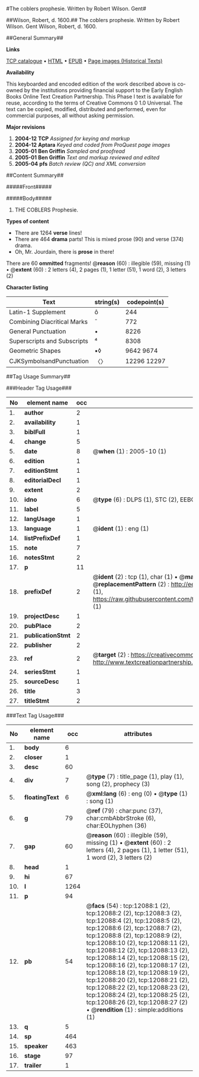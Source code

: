 #The coblers prophesie. Written by Robert Wilson. Gent#

##Wilson, Robert, d. 1600.##
The coblers prophesie. Written by Robert Wilson. Gent
Wilson, Robert, d. 1600.

##General Summary##

**Links**

[TCP catalogue](http://www.ota.ox.ac.uk/tcp/)  • 
[HTML](http://tei.it.ox.ac.uk/tcp/Texts-HTML/free/A15/A15515.html)  • 
[EPUB](http://tei.it.ox.ac.uk/tcp/Texts-EPUB/free/A15/A15515.epub) • 
[Page images (Historical Texts)](https://data.historicaltexts.jisc.ac.uk/view?pubId=eebo-99847078e&pageId=eebo-99847078e-12088-1)

**Availability**

This keyboarded and encoded edition of the
	       work described above is co-owned by the institutions
	       providing financial support to the Early English Books
	       Online Text Creation Partnership. This Phase I text is
	       available for reuse, according to the terms of Creative
	       Commons 0 1.0 Universal. The text can be copied,
	       modified, distributed and performed, even for
	       commercial purposes, all without asking permission.

**Major revisions**

1. __2004-12__ __TCP__ *Assigned for keying and markup*
1. __2004-12__ __Aptara__ *Keyed and coded from ProQuest page images*
1. __2005-01__ __Ben Griffin__ *Sampled and proofread*
1. __2005-01__ __Ben Griffin__ *Text and markup reviewed and edited*
1. __2005-04__ __pfs__ *Batch review (QC) and XML conversion*

##Content Summary##

#####Front#####

#####Body#####

1. THE
COBLERS
Prophesie.

**Types of content**

  * There are 1264 **verse** lines!
  * There are 464 **drama** parts! This is mixed prose (90) and verse (374) drama.
  * Oh, Mr. Jourdain, there is **prose** in there!

There are 60 **ommitted** fragments! 
 @__reason__ (60) : illegible (59), missing (1)  •  @__extent__ (60) : 2 letters (4), 2 pages (1), 1 letter (51), 1 word (2), 3 letters (2)

**Character listing**


|Text|string(s)|codepoint(s)|
|---|---|---|
|Latin-1 Supplement|ô|244|
|Combining             Diacritical Marks|̄|772|
|General Punctuation|•|8226|
|Superscripts             and Subscripts|⁴|8308|
|Geometric Shapes|▪◊|9642 9674|
|CJKSymbolsandPunctuation|〈〉|12296 12297|

##Tag Usage Summary##

###Header Tag Usage###

|No|element name|occ|attributes|
|---|---|---|---|
|1.|__author__|2||
|2.|__availability__|1||
|3.|__biblFull__|1||
|4.|__change__|5||
|5.|__date__|8| @__when__ (1) : 2005-10 (1)|
|6.|__edition__|1||
|7.|__editionStmt__|1||
|8.|__editorialDecl__|1||
|9.|__extent__|2||
|10.|__idno__|6| @__type__ (6) : DLPS (1), STC (2), EEBO-CITATION (1), PROQUEST (1), VID (1)|
|11.|__label__|5||
|12.|__langUsage__|1||
|13.|__language__|1| @__ident__ (1) : eng (1)|
|14.|__listPrefixDef__|1||
|15.|__note__|7||
|16.|__notesStmt__|2||
|17.|__p__|11||
|18.|__prefixDef__|2| @__ident__ (2) : tcp (1), char (1)  •  @__matchPattern__ (2) : ([0-9\-]+):([0-9IVX]+) (1), (.+) (1)  •  @__replacementPattern__ (2) : http://eebo.chadwyck.com/downloadtiff?vid=$1&page=$2 (1), https://raw.githubusercontent.com/textcreationpartnership/Texts/master/tcpchars.xml#$1 (1)|
|19.|__projectDesc__|1||
|20.|__pubPlace__|2||
|21.|__publicationStmt__|2||
|22.|__publisher__|2||
|23.|__ref__|2| @__target__ (2) : https://creativecommons.org/publicdomain/zero/1.0/ (1), http://www.textcreationpartnership.org/docs/. (1)|
|24.|__seriesStmt__|1||
|25.|__sourceDesc__|1||
|26.|__title__|3||
|27.|__titleStmt__|2||


###Text Tag Usage###

|No|element name|occ|attributes|
|---|---|---|---|
|1.|__body__|6||
|2.|__closer__|1||
|3.|__desc__|60||
|4.|__div__|7| @__type__ (7) : title_page (1), play (1), song (2), prophecy (3)|
|5.|__floatingText__|6| @__xml:lang__ (6) : eng (0)  •  @__type__ (1) : song (1)|
|6.|__g__|79| @__ref__ (79) : char:punc (37), char:cmbAbbrStroke (6), char:EOLhyphen (36)|
|7.|__gap__|60| @__reason__ (60) : illegible (59), missing (1)  •  @__extent__ (60) : 2 letters (4), 2 pages (1), 1 letter (51), 1 word (2), 3 letters (2)|
|8.|__head__|1||
|9.|__hi__|67||
|10.|__l__|1264||
|11.|__p__|94||
|12.|__pb__|54| @__facs__ (54) : tcp:12088:1 (2), tcp:12088:2 (2), tcp:12088:3 (2), tcp:12088:4 (2), tcp:12088:5 (2), tcp:12088:6 (2), tcp:12088:7 (2), tcp:12088:8 (2), tcp:12088:9 (2), tcp:12088:10 (2), tcp:12088:11 (2), tcp:12088:12 (2), tcp:12088:13 (2), tcp:12088:14 (2), tcp:12088:15 (2), tcp:12088:16 (2), tcp:12088:17 (2), tcp:12088:18 (2), tcp:12088:19 (2), tcp:12088:20 (2), tcp:12088:21 (2), tcp:12088:22 (2), tcp:12088:23 (2), tcp:12088:24 (2), tcp:12088:25 (2), tcp:12088:26 (2), tcp:12088:27 (2)  •  @__rendition__ (1) : simple:additions (1)|
|13.|__q__|5||
|14.|__sp__|464||
|15.|__speaker__|463||
|16.|__stage__|97||
|17.|__trailer__|1||
